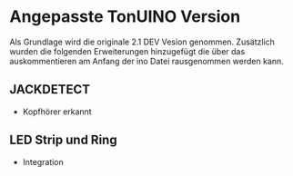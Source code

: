 # Angepasste TonUINO Version

Als Grundlage wird die originale 2.1 DEV Vesion genommen.
Zusätzlich wurden die folgenden Erweiterungen hinzugefügt die über das auskommentieren am Anfang der ino Datei rausgenommen werden kann.

## JACKDETECT
- Kopfhörer erkannt

## LED Strip und Ring
- Integration
